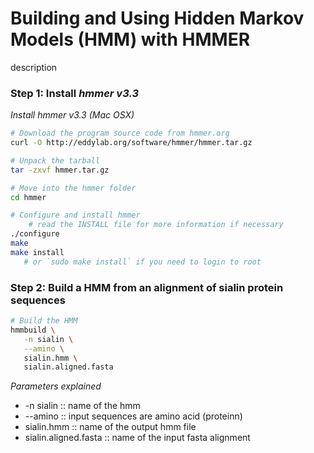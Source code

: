 # Building and Using Hidden Markov Models (HMM) with HMMER
description

### Step 1:  Install ___hmmer v3.3___
_Install hmmer v3.3 (Mac OSX)_
```bash
# Download the program source code from hmmer.org
curl -O http://eddylab.org/software/hmmer/hmmer.tar.gz

# Unpack the tarball
tar -zxvf hmmer.tar.gz

# Move into the hmmer folder
cd hmmer

# Configure and install hmmer
    # read the INSTALL file for more information if necessary
./configure
make
make install
   # or `sudo make install` if you need to login to root
```

### Step 2:  Build a HMM from an alignment of sialin protein sequences
```bash
# Build the HMM
hmmbuild \
   -n sialin \
   --amino \
   sialin.hmm \
   sialin.aligned.fasta
```
_Parameters explained_
  - -n sialin :: name of the hmm
  - --amino :: input sequences are amino acid (proteinn)
  - sialin.hmm :: name of the output hmm file
  - sialin.aligned.fasta :: name of the input fasta alignment
